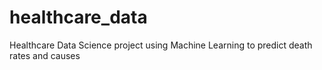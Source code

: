 # healthcare_data
Healthcare Data Science project using Machine Learning to predict death rates and causes 

